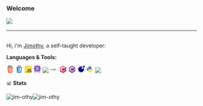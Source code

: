### Welcome
![](https://visitor-badge.glitch.me/badge?page_id=jim-othy.jim-thy)
<br />
<hr />
<br />
Hi, i'm <a href="https://ggbh.tk/">Jimothy</a>, a self-taught developer: 

**Languages & Tools:**

<code><img height="20" src="https://raw.githubusercontent.com/devicons/devicon/master/icons/html5/html5-original-wordmark.svg"></code>
<code><img height="20" src="https://raw.githubusercontent.com/devicons/devicon/master/icons/css3/css3-original-wordmark.svg"></code>
<code><img height="20" src="https://raw.githubusercontent.com/devicons/devicon/master/icons/javascript/javascript-original.svg"></code>
<code><img height="20" src="https://raw.githubusercontent.com/devicons/devicon/master/icons/bootstrap/bootstrap-plain-wordmark.svg"></code>
<code><img height="20" src="https://www.vectorlogo.zone/logos/firebase/firebase-icon.svg"></code>
<code><img height="20" src="https://raw.githubusercontent.com/devicons/devicon/master/icons/nodejs/nodejs-original-wordmark.svg"></code>
<code><img height="20" src="https://raw.githubusercontent.com/devicons/devicon/master/icons/cplusplus/cplusplus-original.svg"></code>
<code><img height="20" src="https://raw.githubusercontent.com/devicons/devicon/master/icons/csharp/csharp-original.svg"></code>
<code><img height="20" src="https://raw.githubusercontent.com/devicons/devicon/master/icons/lua/lua-original.svg"></code>
<code><img height="20" src="https://raw.githubusercontent.com/devicons/devicon/master/icons/python/python-original.svg"></code>
<code><img height="20" src="https://www.vectorlogo.zone/logos/unity3d/unity3d-icon.svg"></code>

📊 **Stats**
<p><img align="left" src="https://github-readme-stats.vercel.app/api/top-langs?username=jim-othy&show_icons=true&locale=en&layout=compact" alt="jim-othy" /></p>
<p>&nbsp;<img align="left" src="https://github-readme-stats.vercel.app/api?username=jim-othy&show_icons=true&locale=en" alt="jim-othy" /></p>



